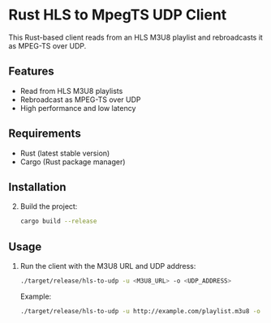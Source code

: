 # Rust HLS to MpegTS UDP Client

This Rust-based client reads from an HLS M3U8 playlist and rebroadcasts it as MPEG-TS over UDP.

## Features

- Read from HLS M3U8 playlists
- Rebroadcast as MPEG-TS over UDP
- High performance and low latency

## Requirements

- Rust (latest stable version)
- Cargo (Rust package manager)

## Installation

2. Build the project:
    ```sh
    cargo build --release
    ```

## Usage

1. Run the client with the M3U8 URL and UDP address:
    ```sh
    ./target/release/hls-to-udp -u <M3U8_URL> -o <UDP_ADDRESS>
    ```

    Example:
    ```sh
    ./target/release/hls-to-udp -u http://example.com/playlist.m3u8 -o 239.0.0.1:1234 -p 100
    ```
